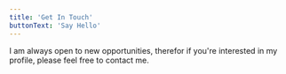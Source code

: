 ```yaml
---
title: 'Get In Touch'
buttonText: 'Say Hello'
---
```


I am always open to new opportunities, therefor if you're interested in my profile, please feel free to contact me.